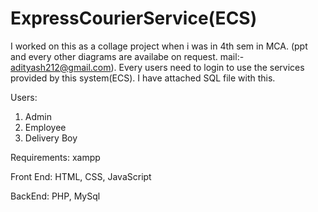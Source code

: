 # ExpressCourierService(ECS)
I worked on this as a collage project when i was in 4th sem in MCA.
(ppt and every other diagrams are availabe on request. mail:- adityash212@gmail.com).
Every users need to login to use the services provided by this system(ECS).
I have attached SQL file with this.

Users:
1. Admin
2. Employee
3. Delivery Boy

Requirements:
xampp

Front End:
HTML,
CSS,
JavaScript

BackEnd:
PHP,
MySql


